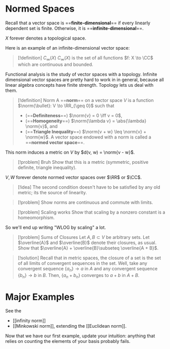# Normed Spaces 

Recall that a vector space is ==**finite-dimensional**== if every linearly dependent set is finite. Otherwise, it is ==**infinite-dimensional**==.

$X$ forever denotes a topological space.

Here is an example of an infinite-dimensional vector space: 

> [!definition] $C_\infty(X)$
$C_\infty(X)$ is the set of all functions $f: X \to \CC$ which are continuous and bounded. 

Functional analysis is the study of vector spaces with a topology. Infinite dimensional vector spaces are pretty hard to work in in general, because all linear algebra concepts have finite strength. Topology lets us deal with them.

> [!definition] Norm
A ==**norm**== on a vector space $V$ is a function $\norm{\bullet}: V \to \RR_{\geq 0}$ such that 
>  -  (==**Definiteness**==) $\norm{v} = 0 \iff v = 0$, 
>  -  (==**Homogeneity**==) $\norm{\lambda v} = \abs{\lambda} \norm{v}$, and 
>  -  (==**Triangle Inequality**==) $\norm{v + w} \leq \norm{v} + \norm{w}$.
> A vector space endowed with a norm is called a ==**normed vector space**==. 

This norm induces a metric on $V$ by $d(v, w) = \norm{v - w}$. 

> [!problem] Bruh
Show that this is a metric (symmetric, positive definite, triangle inequality). 

$V, W$ forever denote normed vector spaces over $\RR$ or $\CC$.

> [!idea] 
The second condition doesn't have to be satisfied by any old metric; its the source of linearity.

>[!problem]
>Show norms are continuous and commute with limits.

> [!problem] Scaling works
Show that scaling by a nonzero constant is a homeomorphism. 

So we'll end up writing "WLOG by scaling" a lot.

> [!problem] Sums of Closures
Let $A,B\subset V$ be arbitrary sets. Let $\overline{A}$ and $\overline{B}$ denote their closures, as usual. Show that $\overline{A} + \overline{B}\subseteq \overline{A + B}$. 

> [!solution] 
Recall that in metric spaces, the closure of a set is the set of all limits of convergent sequences in the set. Well, take any convergent sequence $\{a_n\}\to a$ in $A$ and any convergent sequence $\{b_n\}\to b$ in $B$. Then, $\{a_n + b_n\}$ converges to $a + b$ in $A + B$. 

# Major Examples

See the
- [[infinity norm]]
- [[Minkowski norm]], extending the [[Euclidean norm]].

Now that we have our first example, update your intuition: anything that relies on counting the elements of your basis probably fails.
